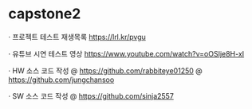 # capstone2

· 프로젝트 테스트 재생목록
https://lrl.kr/pvgu

· 유튜브 시연 테스트 영상
https://www.youtube.com/watch?v=oOSIje8H-xI

· HW 소스 코드 작성 
@ https://github.com/rabbiteye01250
@ https://github.com/jungchansoo

· SW 소스 코드 작성
@ https://github.com/sinja2557
